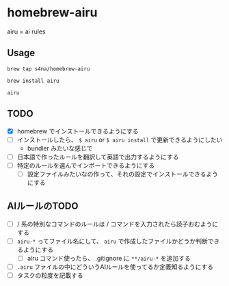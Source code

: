 # homebrew-airu

airu = ai rules

## Usage

```
brew tap s4na/homebrew-airu
```

```
brew install airu
```

```
airu
```

## TODO
- [x] homebrew でインストールできるようにする
- [ ] インストールしたら、 `$ airu` or `$ airu install` で更新できるようにしたい
  - bundler みたいな感じで
- [ ] 日本語で作ったルールを翻訳して英語で出力するようにする
- [ ] 特定のルールを選んでインポートできるようにする
  - [ ] 設定ファイルみたいなの作って、それの設定でインストールできるようにする

## AIルールのTODO
- [ ] / 系の特別なコマンドのルールは / コマンドを入力されたら読子おむようにする
- [ ] `airu-*` ってファイル名にして、 `airu` で作成したファイルかどうか判断できるようにする
  - [ ] airu コマンド使ったら、 .gitignore に `**/airu-*` を追加する
- [ ] `.airu` ファイルの中にどういうAIルールを使ってるか定義知るようにする
- [ ] タスクの粒度を記載する
